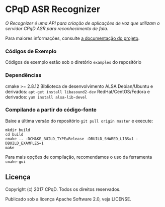 CPqD ASR Recognizer
===================

*O Recognizer é uma API para criação de aplicações de voz que utilizam o servidor CPqD ASR para reconhecimento de fala.*


Para maiores informações, consulte [a documentação do projeto](https://speech-doc.cpqd.com.br/asr).

### Códigos de Exemplo

Códigos de exemplo estão sob o diretório `examples` do repositório

### Dependências

cmake >= 2.8.12
Biblioteca de desenvolvimento ALSA
  Debian/Ubuntu e derivados: `apt-get install libasound2-dev`
  RedHat/CentOS/Fedora e derivados: `yum install alsa-lib-devel`

### Compilando a partir do código-fonte

Baixe a última versão do repositório `git pull origin master` e execute:

    mkdir build
    cd build
    cmake .. -DCMAKE_BUILD_TYPE=Release -DBUILD_SHARED_LIBS=1 -DBUILD_EXAMPLES=1
    make

Para mais opções de compilação, recomendamos o uso da ferramenta `cmake-gui`

Licença
-------

Copyright (c) 2017 CPqD. Todos os direitos reservados.

Publicado sob a licença Apache Software 2.0, veja LICENSE.
